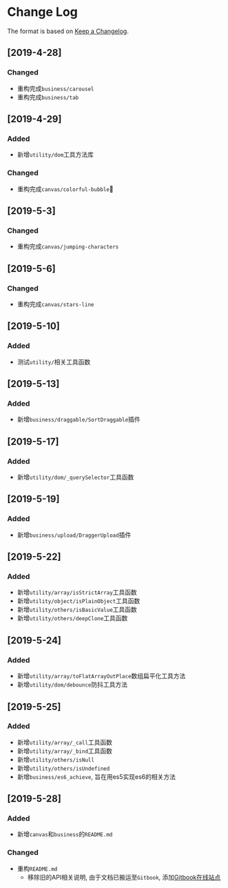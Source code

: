 # Change Log

The format is based on [Keep a Changelog](http://keepachangelog.com/).

## [2019-4-28]

### Changed

- 重构完成`business/carousel`
- 重构完成`business/tab`

## [2019-4-29]

### Added

- 新增`utility/dom`工具方法库

### Changed

- 重构完成`canvas/colorful-bubble`🐓

## [2019-5-3]

### Changed

- 重构完成`canvas/jumping-characters`

## [2019-5-6]

### Changed

- 重构完成`canvas/stars-line`

## [2019-5-10]

### Added

- 测试`utility/`相关工具函数

## [2019-5-13]

### Added

- 新增`business/draggable/SortDraggable`插件

## [2019-5-17]

### Added

- 新增`utility/dom/_querySelector`工具函数

## [2019-5-19]

### Added

- 新增`business/upload/DraggerUpload`插件

## [2019-5-22]

### Added

- 新增`utility/array/isStrictArray`工具函数
- 新增`utility/object/isPlainObject`工具函数
- 新增`utility/others/isBasicValue`工具函数
- 新增`utility/others/deepClone`工具函数

## [2019-5-24]

### Added

- 新增`utility/array/toFlatArrayOutPlace`数组扁平化工具方法
- 新增`utility/dom/debounce`防抖工具方法

## [2019-5-25]

### Added

- 新增`utility/array/_call`工具函数
- 新增`utility/array/_bind`工具函数
- 新增`utility/others/isNull`
- 新增`utility/others/isUndefined`
- 新增`business/es6_achieve`, 旨在用es5实现es6的相关方法

## [2019-5-28]

### Added

- 新增`canvas`和`business`的`README.md`

### Changed

- 重构`README.md`
  - 移除旧的API相关说明, 由于文档已搬运至`Gitbook`, 添加[Gitbook在线站点](https://ddzy.gitbook.io/ts-utility-plugins-docs/)